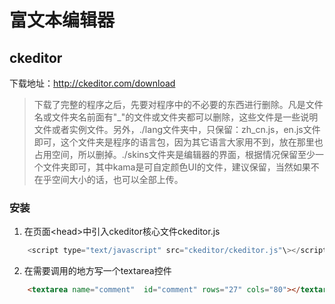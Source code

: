 # 富文本编辑器

## ckeditor

下载地址：http://ckeditor.com/download

> 下载了完整的程序之后，先要对程序中的不必要的东西进行删除。凡是文件名或文件夹名前面有"\_"的文件或文件夹都可以删除，这些文件是一些说明文件或者实例文件。另外，./lang文件夹中，只保留：zh_cn.js，en.js文件即可，这个文件夹是程序的语言包，因为其它语言大家用不到，放在那里也占用空间，所以删掉。./skins文件夹是编辑器的界面，根据情况保留至少一个文件夹即可，其中kama是可自定颜色UI的文件，建议保留，当然如果不在乎空间大小的话，也可以全部上传。


### 安装

1. 在页面<head\>中引入ckeditor核心文件ckeditor.js 
``` javascript 
	<script type="text/javascript" src="ckeditor/ckeditor.js"\></script>
```
2. 在需要调用的地方写一个textarea控件
``` html 
	<textarea name="comment"  id="comment" rows="27" cols="80"></textarea>
```




